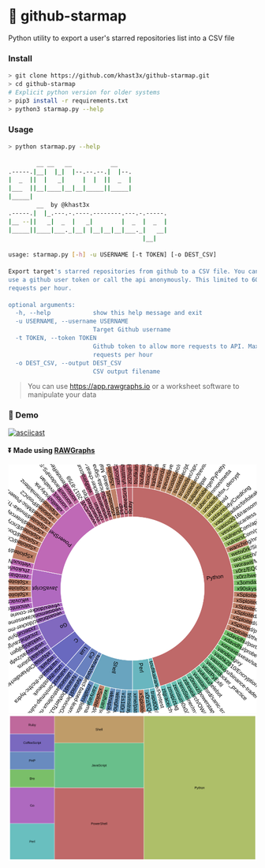 #  :star2: github-starmap
Python utility to export a user's starred repositories list into a CSV file

### Install

```bash
> git clone https://github.com/khast3x/github-starmap.git
> cd github-starmap
# Explicit python version for older systems
> pip3 install -r requirements.txt
> python3 starmap.py --help
```

### Usage

```bash
> python starmap.py --help

        __ __   __           __
.-----.|__|  |_|  |--.--.--.|  |--.
|  _  ||  |   _|     |  |  ||  _  |
|___  ||__|____|__|__|_____||_____|
|_____|
        __  by @khast3x
.-----.|  |_.---.-.----.--------.---.-.-----.
|__ --||   _|  _  |   _|        |  _  |  _  |
|_____||____|___._|__| |__|__|__|___._|   __|
                                      |__|

usage: starmap.py [-h] -u USERNAME [-t TOKEN] [-o DEST_CSV]

Export target's starred repositories from github to a CSV file. You can either
use a github user token or call the api anonymously. This limited to 60
requests per hour.

optional arguments:
  -h, --help            show this help message and exit
  -u USERNAME, --username USERNAME
                        Target Github username
  -t TOKEN, --token TOKEN
                        Github token to allow more requests to API. Max is 60
                        requests per hour
  -o DEST_CSV, --output DEST_CSV
                        CSV output filename

```
> You can use https://app.rawgraphs.io or a worksheet software to manipulate your data

### :movie_camera: Demo

[![asciicast](https://asciinema.org/a/179526.png)](https://asciinema.org/a/179526)

#### :arrow_double_down: Made using [RAWGraphs](https://app.rawgraphs.io)

<img src="./demo/Stars1_demo.svg">

<img src="./demo/Stars2_demo.svg">
